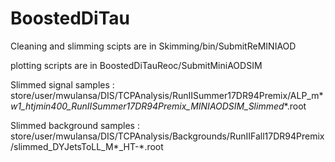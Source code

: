 # BoostedDiTau

Cleaning and slimming scipts are in Skimming/bin/SubmitReMINIAOD

plotting scripts are in BoostedDiTauReoc/SubmitMiniAODSIM

Slimmed signal samples : store/user/mwulansa/DIS/TCPAnalysis/RunIISummer17DR94Premix/ALP_m*_w1_htjmin400_RunIISummer17DR94Premix_MINIAODSIM_Slimmed_*.root

Slimmed background samples : store/user/mwulansa/DIS/TCPAnalysis/Backgrounds/RunIIFall17DR94Premix/slimmed_DYJetsToLL_M*_HT-*.root
